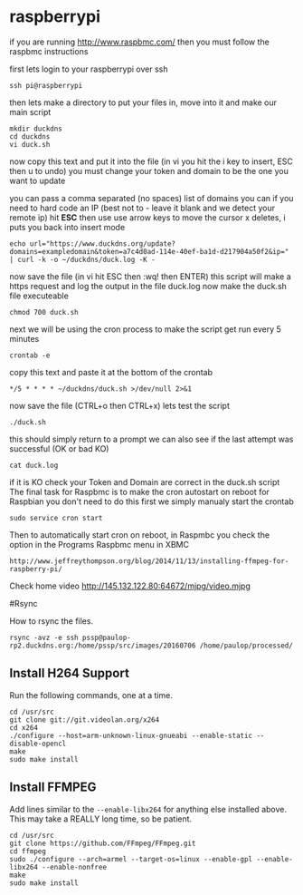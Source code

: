 # raspberrypi

if you are running http://www.raspbmc.com/ then you must follow the raspbmc instructions

first lets login to your raspberrypi over ssh 

	ssh pi@raspberrypi

then lets make a directory to put your files in, move into it and make our main script 

	mkdir duckdns
	cd duckdns
	vi duck.sh

now copy this text and put it into the file (in vi you hit the i key to insert, ESC then u to undo) you must change your token and domain to be the one you want to update

you can pass a comma separated (no spaces) list of domains
you can if you need to hard code an IP (best not to - leave it blank and we detect your remote ip)
hit **ESC** then use use arrow keys to move the cursor x deletes, i puts you back into insert mode 

	echo url="https://www.duckdns.org/update?domains=exampledomain&token=a7c4d0ad-114e-40ef-ba1d-d217904a50f2&ip=" | curl -k -o ~/duckdns/duck.log -K -

now save the file (in vi hit ESC then :wq! then ENTER)
this script will make a https request and log the output in the file duck.log
now make the duck.sh file executeable 

	chmod 700 duck.sh

next we will be using the cron process to make the script get run every 5 minutes 

	crontab -e

copy this text and paste it at the bottom of the crontab 

	*/5 * * * * ~/duckdns/duck.sh >/dev/null 2>&1

now save the file (CTRL+o then CTRL+x)
lets test the script
 
	./duck.sh

this should simply return to a prompt
 we can also see if the last attempt was successful (OK or bad KO) 

	cat duck.log

if it is KO check your Token and Domain are correct in the duck.sh script
 The final task for Raspbmc is to make the cron autostart on reboot for Raspbian you don't need to do this
 first we simply manualy start the crontab 

	sudo service cron start

Then to automatically start cron on reboot, in Raspmbc you check the option in the Programs Raspbmc menu in XBMC

	http://www.jeffreythompson.org/blog/2014/11/13/installing-ffmpeg-for-raspberry-pi/

Check home video 
http://145.132.122.80:64672/mjpg/video.mjpg


#Rsync 

How to rsync the files.

	rsync -avz -e ssh pssp@paulop-rp2.duckdns.org:/home/pssp/src/images/20160706 /home/paulop/processed/



## Install H264 Support

Run the following commands, one at a time.

	cd /usr/src
	git clone git://git.videolan.org/x264
	cd x264
	./configure --host=arm-unknown-linux-gnueabi --enable-static --disable-opencl
	make
	sudo make install

## Install FFMPEG

Add lines similar to the  `--enable-libx264`  for anything else installed above. This may take a REALLY long time, so be patient.

	cd /usr/src
	git clone https://github.com/FFmpeg/FFmpeg.git
	cd ffmpeg
	sudo ./configure --arch=armel --target-os=linux --enable-gpl --enable-libx264 --enable-nonfree
	make
	sudo make install